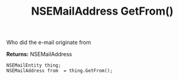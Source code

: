 ﻿---
uid: crmscript_ref_NSEMailEntity_GetFrom
title: NSEMailAddress GetFrom()
intellisense: NSEMailEntity.GetFrom
keywords: NSEMailEntity, GetFrom
so.topic: reference
---

Who did the e-mail originate from

**Returns:** NSEMailAddress


```crmscript
NSEMailEntity thing;
NSEMailAddress from  = thing.GetFrom();
```


